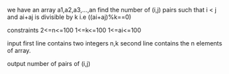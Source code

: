 we have an array a1,a2,a3,...,an
find the number of (i,j) pairs such that
i < j and ai+aj is divisible by k i.e ((ai+aj)%k==0)

constraints
2<=n<=100
1<=k<=100
1<=ai<=100

input
first line contains two integers n,k
second line contains the n elements of array.

output
number of pairs of (i,j)


